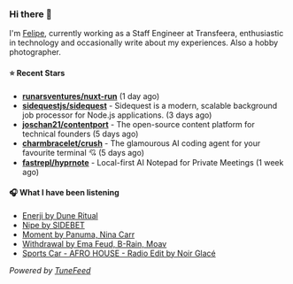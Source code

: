 ### Hi there 👋

I'm [Felipe](https://felipevm.com), currently working as a Staff Engineer at Transfeera, enthusiastic in technology and occasionally write about my experiences. Also a hobby photographer.

#### ⭐ Recent Stars
- **[runarsventures/nuxt-run](https://github.com/runarsventures/nuxt-run)** (1 day ago)
- **[sidequestjs/sidequest](https://github.com/sidequestjs/sidequest)** - Sidequest is a modern, scalable background job processor for Node.js applications. (3 days ago)
- **[joschan21/contentport](https://github.com/joschan21/contentport)** - The open-source content platform for technical founders (5 days ago)
- **[charmbracelet/crush](https://github.com/charmbracelet/crush)** - The glamourous AI coding agent for your favourite terminal 💘 (5 days ago)
- **[fastrepl/hyprnote](https://github.com/fastrepl/hyprnote)** - Local-first AI Notepad for Private Meetings (1 week ago)

#### 🎧 What I have been listening
- [Enerji by Dune Ritual](https://open.spotify.com/track/55V3HvhMiBJI4NT6EgnsGB)
- [Nipe by SIDEBET](https://open.spotify.com/track/3PqeGc07lr1kZM8iEpReMO)
- [Moment by Panuma, Nina Carr](https://open.spotify.com/track/11fQ56KIXCrTjuln0h7juk)
- [Withdrawal by Ema Feud, B-Rain, Moav](https://open.spotify.com/track/7MIcZNF0498OKMoImK1SXR)
- [Sports Car - AFRO HOUSE - Radio Edit by Noir Glacé](https://open.spotify.com/track/7fOZlKujG6rqISSxfDw8Gd)

_Powered by [TuneFeed](https://tunefeed.app?ref=github.com)_
